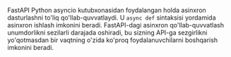 FastAPI Python asyncio kutubxonasidan foydalangan holda asinxron dasturlashni to'liq qo'llab-quvvatlaydi. U `async def` sintaksisi yordamida asinxron ishlash imkonini beradi. FastAPI-dagi asinxron qo'llab-quvvatlash unumdorlikni sezilarli darajada oshiradi, bu sizning API-ga sezgirlikni yo'qotmasdan bir vaqtning o'zida ko'proq foydalanuvchilarni boshqarish imkonini beradi.

